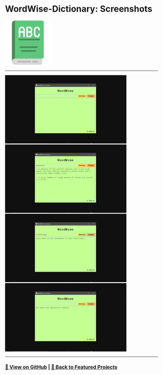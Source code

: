 # WordWise-Dictionary: Screenshots 

<img src="WordWise-Dictionary-1.png" alt="WordWise-Dictionary_logo" width="150">

---

<a href="WordWise-Dictionary-2.png"><img src="WordWise-Dictionary-2.png" width="400"></a>
<a href="WordWise-Dictionary-3.png"><img src="WordWise-Dictionary-3.png" width="400"></a>
<a href="WordWise-Dictionary-4.png"><img src="WordWise-Dictionary-4.png" width="400"></a>
<a href="WordWise-Dictionary-5.png"><img src="WordWise-Dictionary-5.png" width="400"></a>

---

### [🔗 View on GitHub](https://github.com/emads22/WordWise-Dictionary) | [🔗 Back to Featured Projects](../../../README.md#-application-development)
